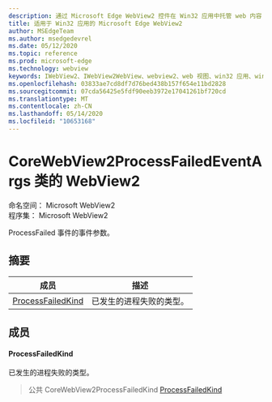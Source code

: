 ```yaml
---
description: 通过 Microsoft Edge WebView2 控件在 Win32 应用中托管 web 内容
title: 适用于 Win32 应用的 Microsoft Edge WebView2
author: MSEdgeTeam
ms.author: msedgedevrel
ms.date: 05/12/2020
ms.topic: reference
ms.prod: microsoft-edge
ms.technology: webview
keywords: IWebView2、IWebView2WebView、webview2、web 视图、win32 应用、win32、edge、ICoreWebView2、ICoreWebView2Controller、浏览器控件、边缘 html
ms.openlocfilehash: 03833ae7cd8df7d76bed438b157f654e11bd2828
ms.sourcegitcommit: 07cda56425e5fdf90eeb3972e17041261bf720cd
ms.translationtype: MT
ms.contentlocale: zh-CN
ms.lasthandoff: 05/14/2020
ms.locfileid: "10653168"
---
```

# CoreWebView2ProcessFailedEventArgs 类的 WebView2 

命名空间： Microsoft WebView2 \
程序集： Microsoft WebView2

ProcessFailed 事件的事件参数。

## 摘要

 成员                        | 描述
--------------------------------|---------------------------------------------
[ProcessFailedKind](#processfailedkind) | 已发生的进程失败的类型。

## 成员

#### ProcessFailedKind 

已发生的进程失败的类型。

> 公共 CoreWebView2ProcessFailedKind [ProcessFailedKind](#processfailedkind)

